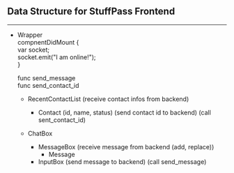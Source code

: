 ## Data Structure for StuffPass Frontend
-----------------------------------------------
* Wrapper  
    compnentDidMount {  
        var socket;  
        socket.emit("I am online!");  
    }  

    func send_message  
    func send_contact_id

    * RecentContactList (receive contact infos from backend)
        * Contact (id, name, status) (send contact id to backend) (call sent_contact_id)

    * ChatBox
        * MessageBox (receive message from backend (add, replace))
            * Message
        * InputBox (send message to backend) (call send_message)
